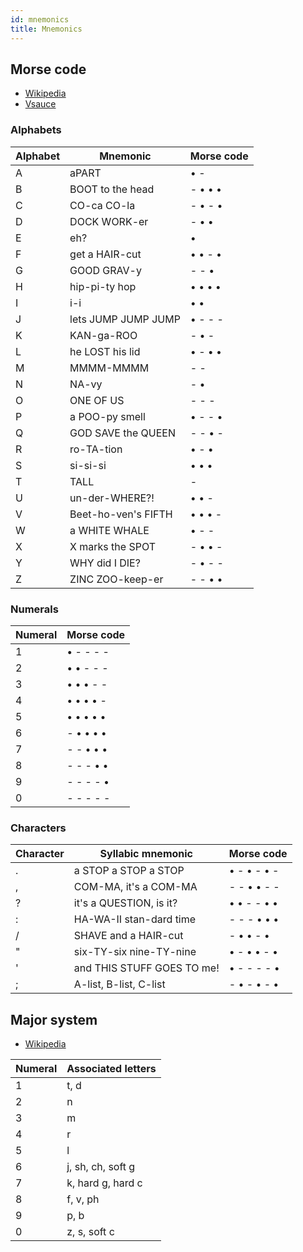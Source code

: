 ```yaml
---
id: mnemonics
title: Mnemonics
---
```


## Morse code

- [Wikipedia](https://en.wikipedia.org/wiki/Morse_code_mnemonics#English)
- [Vsauce](https://www.youtube.com/watch?v=HY_OIwideLg)

### Alphabets

| Alphabet | Mnemonic            | Morse code |
| -------- | ------------------- | ---------- |
| A        | aPART               | • -        |
| B        | BOOT to the head    | - • • •    |
| C        | CO-ca CO-la         | - • - •    |
| D        | DOCK WORK-er        | - • •      |
| E        | eh?                 | •          |
| F        | get a HAIR-cut      | • • - •    |
| G        | GOOD GRAV-y         | - - •      |
| H        | hip-pi-ty hop       | • • • •    |
| I        | i-i                 | • •        |
| J        | lets JUMP JUMP JUMP | • - - -    |
| K        | KAN-ga-ROO          | - • -      |
| L        | he LOST his lid     | • - • •    |
| M        | MMMM-MMMM           | - -        |
| N        | NA-vy               | - •        |
| O        | ONE OF US           | - - -      |
| P        | a POO-py smell      | • - - •    |
| Q        | GOD SAVE the QUEEN  | - - • -    |
| R        | ro-TA-tion          | • - •      |
| S        | si-si-si            | • • •      |
| T        | TALL                | -          |
| U        | un-der-WHERE?!      | • • -      |
| V        | Beet-ho-ven's FIFTH | • • • -    |
| W        | a WHITE WHALE       | • - -      |
| X        | X marks the SPOT    | - • • -    |
| Y        | WHY did I DIE?      | - • - -    |
| Z        | ZINC ZOO-keep-er    | - - • •    |

### Numerals

| Numeral | Morse code |
| ------- | ---------- |
| 1       | • - - - -  |
| 2       | • • - - -  |
| 3       | • • • - -  |
| 4       | • • • • -  |
| 5       | • • • • •  |
| 6       | - • • • •  |
| 7       | - - • • •  |
| 8       | - - - • •  |
| 9       | - - - - •  |
| 0       | - - - - -  |

### Characters

| Character | Syllabic mnemonic          | Morse code  |
| --------- | -------------------------- | ----------- |
| .         | a STOP a STOP a STOP       | • - • - • - |
| ,         | COM-MA, it's a COM-MA      | - - • • - - |
| ?         | it's a QUESTION, is it?    | • • - - • • |
| :         | HA-WA-II stan-dard time    | - - - • • • |
| /         | SHAVE and a HAIR-cut       | - • • - •   |
| "         | six-TY-six nine-TY-nine    | • - • • - • |
| '         | and THIS STUFF GOES TO me! | • - - - - • |
| ;         | A-list, B-list, C-list     | - • - • - • |

## Major system

- [Wikipedia](https://en.wikipedia.org/wiki/Mnemonic_major_system)

| Numeral | Associated letters |
| ------- | ------------------ |
| 1       | t, d               |
| 2       | n                  |
| 3       | m                  |
| 4       | r                  |
| 5       | l                  |
| 6       | j, sh, ch, soft g  |
| 7       | k, hard g, hard c  |
| 8       | f, v, ph           |
| 9       | p, b               |
| 0       | z, s, soft c       |
